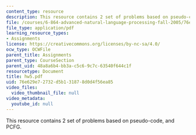 ```yaml
---
content_type: resource
description: This resource contains 2 set of problems based on pseudo-code, and PCFG.
file: /courses/6-864-advanced-natural-language-processing-fall-2005/76e629e72732d5b131878d0d4f56ea85_hw5.pdf
file_type: application/pdf
learning_resource_types:
- Assignments
license: https://creativecommons.org/licenses/by-nc-sa/4.0/
ocw_type: OCWFile
parent_title: Assignments
parent_type: CourseSection
parent_uid: 48a8a6b4-bb3a-c5c6-9c7c-63540f644c1f
resourcetype: Document
title: hw5.pdf
uid: 76e629e7-2732-d5b1-3187-8d0d4f56ea85
video_files:
  video_thumbnail_file: null
video_metadata:
  youtube_id: null
---
```

This resource contains 2 set of problems based on pseudo-code, and PCFG.